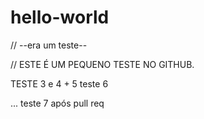# hello-world
// --era um teste--

// ESTE É UM PEQUENO TESTE NO GITHUB.

TESTE 3 e 4 + 5
teste 6

...
teste 7 após pull req
